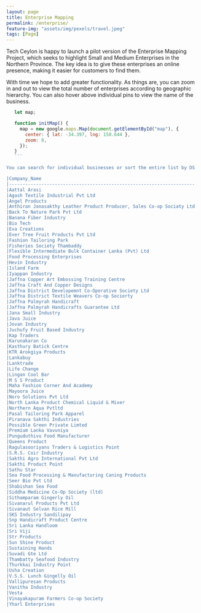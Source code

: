 ```yaml
---
layout: page
title: Enterprise Mapping
permalink: /enterprise/
feature-img: "assets/img/pexels/travel.jpeg"
tags: [Page]
---
```


Tech Ceylon is happy to launch a pilot version of the Enterprise Mapping Project, which seeks to highlight Small and Medium Enterprises in the Northern Province. The key idea is to give these enterprises an online presence, making it easier for customers to find them.

With time we hope to add greater functionality. As things are, you can zoom in and out to view the total number of enterprises according to geographic hierarchy. You can also hover above individual pins to view the name of the business.

<div id="map">
</div>

 ```js
    let map;

    function initMap() {
      map = new google.maps.Map(document.getElementById("map"), {
        center: { lat: -34.397, lng: 150.644 },
        zoom: 8,
      });
    }
    ```

You can search for individual businesses or sort the entire list by DS Division or type of business.

|Company_Name                                                         |DS Division     |Long Form Address            |Type             |Name of contact person           |Contact number              |
|---------------------------------------------------------------------|----------------|-----------------------------|-----------------|---------------------------------|----------------------------|
|Aattal Arasi                                                         |Vavuniya        |Vavuniya                     |Food and Beverage|Y Loosiya                        |+94 766644047               |
|Agash Textile Industrial Pvt Ltd                                     |Chavakachcheri  |Chavakachcheri, Jaffna       |Garments         |Muruganandam                     |+94 776701495               |
|Angel Products                                                       |Pudhukudiirppu  |Puthukkudiyiruppu, Mullaitivu|Food and Beverage|N Amalasuganthini                |+94 770697784               |
|Anthiran Janasakthy Leather Product Producer, Sales Co-op Sociaty Ltd|Chankanai       |Chankanai, Jaffna            |Lifestyle        |U J Ariyaratna                   |+94 776045764               |
|Back To Nature Park Pvt Ltd                                          |Chavakachcheri  |Chavakachcheri, Jaffna       |Food and Beverage|S K Lingeshwaran                 |+94 212213651 +94 2012213651|
|Banana Fiber Industry                                                |Kopay           |Kopay, Jaffna                |Lifestyle        |C Kirusnaveni                    |+94 773547046 +94 779181073 |
|Bio Tech                                                             |Thirunelveli    |Thirunelveli, Jaffna         |Health           |Mr Nithyaraja                    |+94 777048181 +94 212220156 |
|Eva Creations                                                        |Nallur          |Nallur, Jaffna               |Lifestyle        |Mrs A Marina Evanjalin           |+94 771605231               |
|Ever Tree Fruit Products Pvt Ltd                                     |Point pedro     |Point Pedro, Jaffna          |Food and Beverage|No name                          |+94 778658128 +94 212055431 |
|Fashion Tailoring Park                                               |Chavakachcheri  |Chavakachcheri, Jaffna       |Garments         |No-name                          |+94 779630018               |
|Fisheries Society Thambaddy                                          |Kayts           |Kayts, Jaffna                |Seafood          |K Jeyakumar                      |+94 779626562               |
|Flexible Intermediate Bulk Container Lanka (Pvt) Ltd                 |Polonaruwa      |Polonnaruwa                  |Agriculture      |DM Rangana                       |+94 772375964 +94 272223232 |
|Food Processing Enterprises                                          |Vavuniya        |Vavuniya                     |Food and Beverage|V Nirranchan                     |+94 776054481               |
|Hevin Industry                                                       |Jaffna          |Jaffna                       |Seafood          |Edman Amalaraj                   |+94 776997883               |
|Island Farm                                                          |Kayts           |Kayts, Jaffna                |Palmyrah         |E G Luxman                       |+94 775386255               |
|Iyappan Industry                                                     |Vavuniya        |Vavuniya                     |Lifestyle        |Kirsnan Vikneshwaran             |+94 774821455               |
|Jaffna Copper Art Embossing Training Centre                          |Nallur          |Nallur, Jaffna               |Lifestyle        |Subramaniyam Ratnagopal          |+94 775115553               |
|Jaffna Craft And Copper Designs                                      |Thellippalai    |Thellippalai, Jaffna         |Copper           |Sarmala Santhirathasan           |+94 714730853               |
|Jaffna District Developemnt Co-Operative Society Ltd                 |Kopay           |Kopay, Jaffna                |Food and Beverage|N Rasanayagam                    |+94 776981756               |
|Jaffna District Textile Weavers Co-op Socierty                       |Jaffna          |Jaffna                       |Garments         |C Nirojan                        |+94 777286419               |
|Jaffna Palmyrah Handicraft                                           |Jaffna          |Jaffna                       |Lifestyle        |Ms Jammuna Devi                  |+94 775044671 +94 213218263 |
|Jaffna Palmyrah Handicrafts Guarantee Ltd                            |Jaffna          |Jaffna                       |Lifestyle        |V Soba                           |+94 775500547               |
|Jana Small Industry                                                  |Pachchilaippalli|Pachchilapalli, Kilinochchi  |Food and Beverage|R Rathiswary                     |+94 778181680               |
|Java Juice                                                           |Jaffna          |Jaffna                       |Food and Beverage|S A B M Jaeehar                  |+94 777601224               |
|Jovan Industry                                                       |Pachchilaippalli|Pachchilapalli, Kilinochchi  |Food and Beverage|Nakenthiran Mohanarany           |+94 774700599               |
|Juchufy Fruit Based Industry                                         |Uduvil          |Uduvil, Jaffna               |Food and Beverage|S Kandhamayam                    |+94 763742327               |
|Kap Traders                                                          |Thellippalai    |Thellippalai, Jaffna         |Food and Beverage|Manoharan Kokilan                |+94 773760929               |
|Karunakaran Co                                                       |Chankanai       |Chankanai, Jaffna            |Food and Beverage|K S Karunakaran                  |+94 767051247               |
|Kasthury Batick Centre                                               |Chankanai       |Chankanai, Jaffna            |Garments         |T Iruthayarani                   |+94 770376432               |
|KTR Arokgiya Products                                                |Karainagar      |Karainagar, Jaffna           |Oil              |thangawelu                       |+94 770443790               |
|Lankabuy                                                             |Vavuniya        |Vavuniya                     |Health           |S Krishnakumar                   |+94 777585920               |
|Lanktrade                                                            |Kilinochchi     |Kilinochchi                  |Coconut          |Mr Mahendran                     |+94 773225044               |
|Life Change                                                          |Visvamadu West  |Visvamadu West, Mullaitivu   |Food and Beverage|Sarawanaprabagar                 |+94 777657348 +94 770720046 |
|Lingan Cool Bar                                                      |Jaffna          |Jaffna                       |Food and Beverage|Appusingham Geethashagilan       |+94 777111410               |
|M S S Product                                                        |Kayts           |Kayts, Jaffna                |Seafood          |M Sivanathan                     |+94 776741521               |
|Maha Fashion Corner And Academy                                      |Nallur          |Nallur, Jaffna               |Lifestyle        |Mrs Manjulan Srirangadas         |+94 776404383               |
|Mayoora Juice                                                        |Sandilipay      |Sandilipay, Jaffna           |Food and Beverage|T Abrajithan                     |+94 773047074               |
|Noro Solutions Pvt Ltd                                               |Jaffna          |Jaffna                       |Lifestyle        |Matnayies                        |+94 775587274               |
|North Lanka Product Chemical Liquid & Mixer                          |Jaffna          |Jaffna                       |Lifestyle        |S Jegatheeswaran                 |+94 779730930               |
|Northern Aqua Pvtltd                                                 |Velanai         |Velanai, Jaffna              |Seafood          |Mrs A rathana                    |+94 777741353 +94 770858023 |
|Pasal Tailoring Park Apparel                                         |Chavakachcheri  |Chavakachcheri, Jaffna       |Garments         |S Sasikaran                      |+94 774118808               |
|Piranava Sakthi Industries                                           |Chankanai       |Chankanai, Jaffna            |Food and Beverage|Mr Thiruvathavoorar Thirukkumaran|+94 775905985               |
|Possible Green Private Limted                                        |Karaichchi      |Karachchi, Kilinochchi       |Food and Beverage|N Kokilawani                     |+94 776980569               |
|Premium Lanka Vavuniya                                               |Vavuniya        |Vavuniya                     |Food and Beverage|Niftheen                         |+94 777301777               |
|Punguduthivu Food Manufacturer                                       |Velanai         |Velanai, Jaffna              |Food and Beverage|General Manager                  |+94 770376432 +94 213004050 |
|Queens Product                                                       |Pudhukudiirppu  |Puthukkudiyiruppu, Mullaitivu|Food and Beverage|P Subaskaran                     |+94 788568055               |
|Ragulasooriyans Traders & Logistics Point                            |Pointpedro      |Point Pedro, Jaffna          |Food and Beverage|Satchdthananthan- Sooriyaperuman |+94 773903596               |
|S.R.S. Coir Industry                                                 |Pachchilaippalli|Pachchilapalli, Kilinochchi  |Coconut          |S Shirani                        |+94 777129563               |
|Sakthi Agro International Pvt Ltd                                    |Jaffna          |Jaffna                       |Coconut          |Raj Janan                        |+94 766835875 +94 212211676 |
|Sakthi Product Point                                                 |PointPedro      |Point Pedro, Jaffna          |Food and Beverage|Manimaram                        |+94 212260022 +94 77588170  |
|Sathu Star                                                           |Pudhukudiirppu  |Puthukkudiyiruppu, Mullaitivu|Food and Beverage|K Sajrani                        |+94 771824281 +94 774683261 |
|Sea Food Processing & Manufacturing Caning Products                  |Mannar          |Mannar                       |Seafood          |A G M                            |+94 766136664 +94 232050171 |
|Seer Bio Pvt Ltd                                                     |Nallur          |Nallur, Jaffna               |Food and Beverage|R Staline                        |+94 768384466               |
|Shabishan Sea Food                                                   |Kayts           |Kayts, Jaffna                |Seafood          |K Logeswaran                     |+94 778652486               |
|Siddha Medicine Co-Op Society (ltd)                                  |Sandilipay      |Sandilipay, Jaffna           |Health           |President                        |+94 213211613               |
|Sithamparam Gingerly Oil                                             |Chankanai       |Chankanai, Jaffna            |Oil              |Ketheeshwaran                    |+94 779594259               |
|Sivanarul Products Pvt Ltd                                           |Pachchilaippalli|Pachchilapalli, Kilinochchi  |Food and Beverage|N Arulalan                       |+94 212283323 +94 773934380 |
|Sivanaut Selvan Rice Mill                                            |Karaichchi      |Karachchi, Kilinochchi       |Food and Beverage|P Thiruganasampanthan            |+94 777531771               |
|SKS Industry Sandilipay                                              |Sandilipay      |Sandilipay, Jaffna           |Oil              |Srikumar                         |+94 779462714               |
|Snp Handicraft Product Centre                                        |Kopay           |Kopay, Jaffna                |Lifestyle        |Thampirasa Sureshkumar           |+94 773842191               |
|Sri Lanka Handloom                                                   |Kovavaddy       |Karaveddi, Jaffna            |Garments         |U Vijijakala                     |+94 213215611               |
|Sri Viji                                                             |Thellippalai    |Thellippalai, Jaffna         |Lifestyle        |R Vijithaverny                   |+94 770403588               |
|Str Products                                                         |Kilinochchi     |Kilinochchi                  |Coconut          |Sharminy Thiyaharan              |+94 770725057               |
|Sun Shine Product                                                    |Jaffna          |Jaffna                       |Seafood          |T Neshakulathiran                |+94 772525637               |
|Sustaining Hands                                                     |Chavakachcheri  |Chavakachcheri, Jaffna       |Food and Beverage|Lucia-Joseph                     |+94 776178307               |
|Suvadi Gte Ltd                                                       |Nallur          |Nallur, Jaffna               |Health           |K Shribavan Dr N Prabu           |+94 768096266 +94 768384466 |
|Thambatty Seafood Industry                                           |Kayts           |Kayts, Jaffna                |Seafood          |A Annarasa                       |+94 213202543 +94 772489227 |
|Thurkkai Industry Point                                              |Pointpedro      |Point Pedro, Jaffna          |Food and Beverage|R Tharshini                      |+94 768865619               |
|Usha Creation                                                        |Chankanai       |Chankanai, Jaffna            |Lifestyle        |L Usha Nanthni                   |+94 771866581               |
|V.S.S. Lunch Gingelly Oil                                            |Sandilipay      |Sandilipay, Jaffna           |Oil              |S Suntharalingam                 |+94 771982690               |
|Vallipuresan Products                                                |Pointpedro      |Point Pedro, Jaffna          |Food and Beverage|Jayanthy                         |+94 777970839               |
|Vanitha Industry                                                     |Chavakachcheri  |Chavakachcheri, Jaffna       |Food and Beverage|Periyathaby Vanitha              |+94 770754966               |
|Vesta                                                                |Sandilipay      |Sandilipay, Jaffna           |Food and Beverage|S Vaheesan                       |+94 212213788 +94 775833045 |
|Vinayakapuram Farmers Co-op Society                                  |Poonakary       |Poonakary, Kilinochchi       |Food and Beverage|M Muralitharan                   |+94 779199109 +94 212283103 |
|Yharl Enterprises                                                    |Poonakary       |Poonakary, Kilinochchi       |Oil              |R Regin                          |+94 771032177               |
